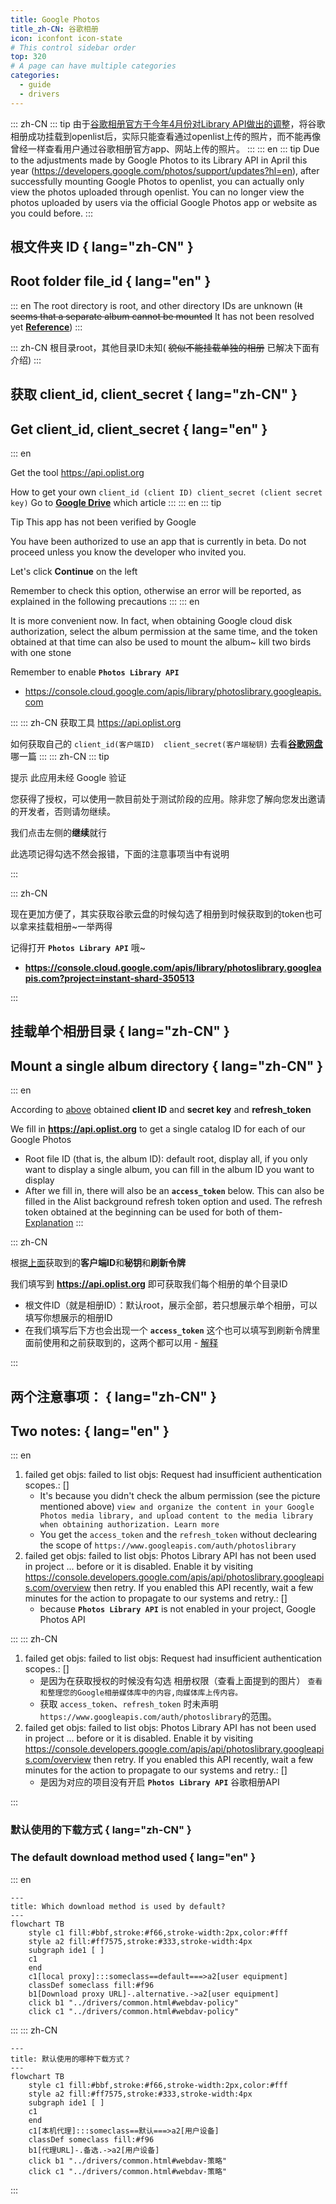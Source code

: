```yaml
---
title: Google Photos
title_zh-CN: 谷歌相册
icon: iconfont icon-state
# This control sidebar order
top: 320
# A page can have multiple categories
categories:
  - guide
  - drivers
---
```


::: zh-CN
::: tip
由于[谷歌相册官方于今年4月份对Library API做出的调整](https://developers.google.com/photos/support/updates?hl=zh-cn)，将谷歌相册成功挂载到openlist后，实际只能查看通过openlist上传的照片，而不能再像曾经一样查看用户通过谷歌相册官方app、网站上传的照片。
:::
::: en
::: tip
Due to the adjustments made by Google Photos to its Library API in April this year (https://developers.google.com/photos/support/updates?hl=en), after successfully mounting Google Photos to openlist, you can actually only view the photos uploaded through openlist. You can no longer view the photos uploaded by users via the official Google Photos app or website as you could before.
:::

## **根文件夹 ID** { lang="zh-CN" }

## **Root folder file_id** { lang="en" }

::: en
The root directory is root, and other directory IDs are unknown (~~It seems that a separate album cannot be mounted~~ It has not been resolved yet [**Reference**](https://github.com/alist-org/alist/discussions/3264#discussioncomment-4874536))
:::

::: zh-CN
根目录root，其他目录ID未知( ~~貌似不能挂载单独的相册~~ 已解决下面有介绍)
:::

## **获取 client_id, client_secret** { lang="zh-CN" }

## **Get client_id, client_secret** { lang="en" }

::: en

Get the tool https://api.oplist.org

How to get your own `client_id (client ID) client_secret (client secret key)` Go to [**Google Drive**](./googledrive.md) which article
:::
::: en
::: tip

Tip This app has not been verified by Google

You have been authorized to use an app that is currently in beta. Do not proceed unless you know the developer who invited you.

Let's click **Continue** on the left

Remember to check this option, otherwise an error will be reported, as explained in the following precautions
:::
::: en

It is more convenient now. In fact, when obtaining Google cloud disk authorization, select the album permission at the same time, and the token obtained at that time can also be used to mount the album~ kill two birds with one stone

Remember to enable **`Photos Library API`**

- https://console.cloud.google.com/apis/library/photoslibrary.googleapis.com

:::
::: zh-CN
获取工具 https://api.oplist.org

如何获取自己的 `client_id(客户端ID)  client_secret(客户端秘钥)` 去看[**谷歌网盘**](./googledrive.md)哪一篇
:::
::: zh-CN
::: tip

提示 此应用未经 Google 验证

您获得了授权，可以使用一款目前处于测试阶段的应用。除非您了解向您发出邀请的开发者，否则请勿继续。

我们点击左侧的**继续**就行

此选项记得勾选不然会报错，下面的注意事项当中有说明

<!-- ![Googlephotos](/img/drivers/google/Google-photos2.png) -->

:::

::: zh-CN

现在更加方便了，其实获取谷歌云盘的时候勾选了相册到时候获取到的token也可以拿来挂载相册~一举两得

记得打开 **`Photos Library API`** 哦~

- **https://console.cloud.google.com/apis/library/photoslibrary.googleapis.com?project=instant-shard-350513**

:::

## **挂载单个相册目录** { lang="zh-CN" }

## **Mount a single album directory** { lang="zh-CN" }

::: en

According to [above](https://api.oplist.org) obtained **client ID** and **secret key** and **refresh_token**

We fill in **https://api.oplist.org** to get a single catalog ID for each of our Google Photos

- Root file ID (that is, the album ID): default root, display all, if you only want to display a single album, you can fill in the album ID you want to display
- After we fill in, there will also be an **`access_token`** below. This can also be filled in the Alist background refresh token option and used. The refresh token obtained at the beginning can be used for both of them- [Explanation](https://github.com/alist-org/alist/discussions/3264#discussioncomment-5051171)
  :::

::: zh-CN

根据[上面](https://api.oplist.org)获取到的**客户端ID**和**秘钥**和**刷新令牌**

我们填写到 **https://api.oplist.org** 即可获取我们每个相册的单个目录ID

- 根文件ID（就是相册ID）：默认root，展示全部，若只想展示单个相册，可以填写你想展示的相册ID
- 在我们填写后下方也会出现一个 **`access_token`** 这个也可以填写到刷新令牌里面前使用和之前获取到的，这两个都可以用 - [解释](https://github.com/alist-org/alist/discussions/3264#discussioncomment-5051171)

:::

## **两个注意事项：** { lang="zh-CN" }

## **Two notes:** { lang="en" }

::: en

1. failed get objs: failed to list objs: Request had insufficient authentication scopes.: []
   - It's because you didn't check the album permission (see the picture mentioned above) `view and organize the content in your Google Photos media library, and upload content to the media library when obtaining authorization. Learn more`
   - You get the `access_token` and the `refresh_token` without declearing the scope of `https://www.googleapis.com/auth/photoslibrary`
2. failed get objs: failed to list objs: Photos Library API has not been used in project ... before or it is disabled. Enable it by visiting <https://console.developers.google.com/apis/api/photoslibrary.googleapis.com/overview> then retry. If you enabled this API recently, wait a few minutes for the action to propagate to our systems and retry.: []
   - because **`Photos Library API`** is not enabled in your project, Google Photos API

:::
::: zh-CN

1. failed get objs: failed to list objs: Request had insufficient authentication scopes.: []
   - 是因为在获取授权的时候没有勾选 相册权限（查看上面提到的图片） `查看和整理您的Google相册媒体库中的内容,向媒体库上传内容。`
   - 获取 `access_token`、`refresh_token` 时未声明`https://www.googleapis.com/auth/photoslibrary`的范围。
2. failed get objs: failed to list objs: Photos Library API has not been used in project ... before or it is disabled. Enable it by visiting <https://console.developers.google.com/apis/api/photoslibrary.googleapis.com/overview> then retry. If you enabled this API recently, wait a few minutes for the action to propagate to our systems and retry.: []
   - 是因为对应的项目没有开启 **`Photos Library API`** 谷歌相册API

:::

### **默认使用的下载方式** { lang="zh-CN" }

### **The default download method used** { lang="en" }

::: en

```mermaid
---
title: Which download method is used by default?
---
flowchart TB
    style c1 fill:#bbf,stroke:#f66,stroke-width:2px,color:#fff
    style a2 fill:#ff7575,stroke:#333,stroke-width:4px
    subgraph ide1 [ ]
    c1
    end
    c1[local proxy]:::someclass==default===>a2[user equipment]
    classDef someclass fill:#f96
    b1[Download proxy URL]-.alternative.->a2[user equipment]
    click b1 "../drivers/common.html#webdav-policy"
    click c1 "../drivers/common.html#webdav-policy"
```

:::
::: zh-CN

```mermaid
---
title: 默认使用的哪种下载方式？
---
flowchart TB
    style c1 fill:#bbf,stroke:#f66,stroke-width:2px,color:#fff
    style a2 fill:#ff7575,stroke:#333,stroke-width:4px
    subgraph ide1 [ ]
    c1
    end
    c1[本机代理]:::someclass==默认===>a2[用户设备]
    classDef someclass fill:#f96
    b1[代理URL]-.备选.->a2[用户设备]
    click b1 "../drivers/common.html#webdav-策略"
    click c1 "../drivers/common.html#webdav-策略"
```

:::
